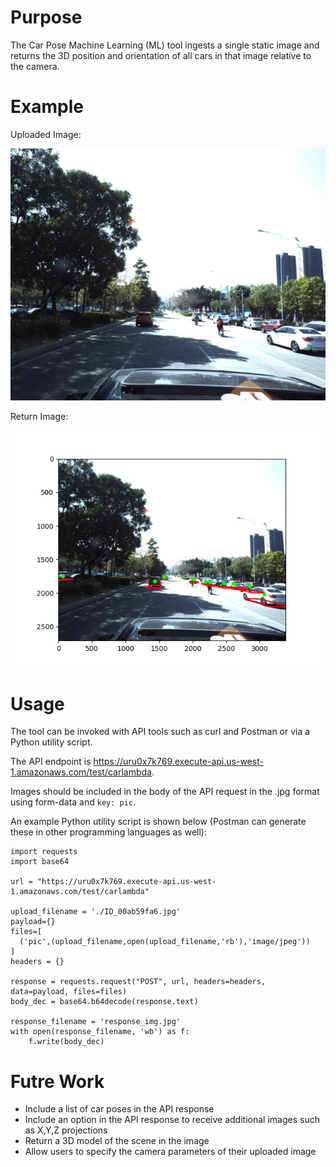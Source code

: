 # Purpose
The Car Pose Machine Learning (ML) tool ingests a single static image and returns the 3D position and orientation of all cars in that image relative to the camera.

# Example
Uploaded Image:

![Uploaded Image](ID_00ab59fa6.jpg)

Return Image:

![Return Image](response_img.jpg)

# Usage
The tool can be invoked with API tools such as curl and Postman or via a Python utility script.

The API endpoint is https://uru0x7k769.execute-api.us-west-1.amazonaws.com/test/carlambda.

Images should be included in the body of the API request in the .jpg format using form-data and `key: pic`.

An example Python utility script is shown below (Postman can generate these in other programming languages as well):

```
import requests
import base64

url = "https://uru0x7k769.execute-api.us-west-1.amazonaws.com/test/carlambda"

upload_filename = './ID_00ab59fa6.jpg'
payload={}
files=[
  ('pic',(upload_filename,open(upload_filename,'rb'),'image/jpeg'))
]
headers = {}

response = requests.request("POST", url, headers=headers, data=payload, files=files)
body_dec = base64.b64decode(response.text)

response_filename = 'response_img.jpg'  
with open(response_filename, 'wb') as f:
    f.write(body_dec)
```

# Futre Work
* Include a list of car poses in the API response
* Include an option in the API response to receive additional images such as X,Y,Z projections
* Return a 3D model of the scene in the image
* Allow users to specify the camera parameters of their uploaded image